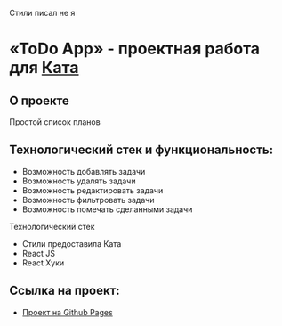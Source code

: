 Стили писал не я
# «ToDo App» - проектная работа для [Ката](https://kata.academy/frontend/postpayment)

## О проекте

Простой список планов

## Технологический стек и функциональность:

- Возможность добавлять задачи
- Возможность удалять задачи
- Возможность редактировать задачи
- Возможность фильтровать задачи
- Возможность помечать сделанными задачи

Технологический стек
- Стили предоставила Ката
- React JS
- React Хуки

## Ссылка на проект:

- [Проект на Github Pages](https://fdfgdfhdsde)
